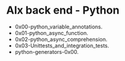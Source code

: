 # Alx back end - Python

- 0x00-python_variable_annotations.
- 0x01-python_async_function.
- 0x02-python_async_comprehension.
- 0x03-Unittests_and_integration_tests.
- python-generators-0x00.

